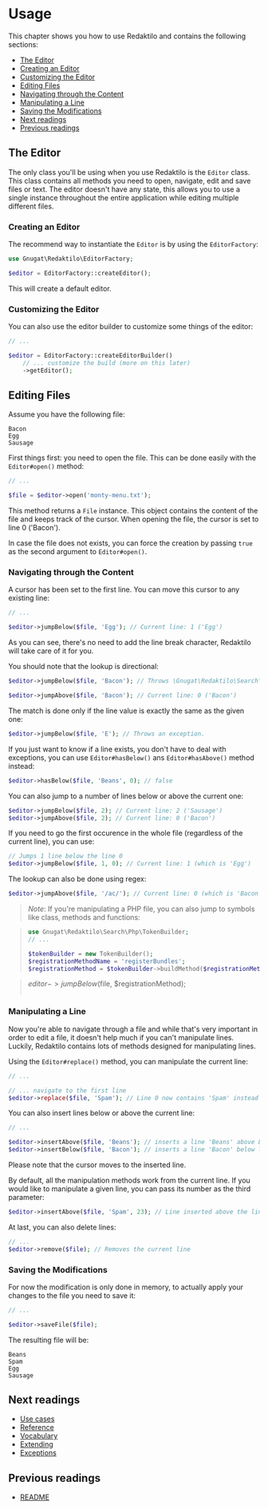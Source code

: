 # Usage

This chapter shows you how to use Redaktilo and contains the following sections:

* [The Editor](#the-editor)
 * [Creating an Editor](#creating-an-editor)
 * [Customizing the Editor](#customizing-the-editor)
* [Editing Files](#editing-files)
 * [Navigating through the Content](#navigating-through-the-content)
 * [Manipulating a Line](#manipulating-a-line)
 * [Saving the Modifications](#saving-the-modifications)
* [Next readings](#next-readings)
* [Previous readings](#previous-readings)

## The Editor

The only class you'll be using when you use Redaktilo is the `Editor` class.
This class contains all methods you need to open, navigate, edit and save files
or text. The editor doesn't have any state, this allows you to use a single
instance throughout the entire application while editing multiple different
files.

### Creating an Editor

The recommend way to instantiate the `Editor` is by using the `EditorFactory`:

```php
use Gnugat\Redaktilo\EditorFactory;

$editor = EditorFactory::createEditor();
```

This will create a default editor.

### Customizing the Editor

You can also use the editor builder to customize some things of the editor:

```php
// ...

$editor = EditorFactory::createEditorBuilder()
    // ... customize the build (more on this later)
    ->getEditor();
```

## Editing Files

Assume you have the following file:

    Bacon
    Egg
    Sausage

First things first: you need to open the file. This can be done easily with the
`Editor#open()` method:

```php
// ...

$file = $editor->open('monty-menu.txt');
```

This method returns a `File` instance. This object contains the content of the
file and keeps track of the cursor. When opening the file, the cursor is set
to line 0 ('Bacon').

In case the file does not exists, you can force the creation by passing `true`
as the second argument to `Editor#open()`.

### Navigating through the Content

A cursor has been set to the first line. You can move this cursor to any
existing line:

```php
// ...

$editor->jumpBelow($file, 'Egg'); // Current line: 1 ('Egg')
```

As you can see, there's no need to add the line break character, Redaktilo will
take care of it for you.

You should note that the lookup is directional:

```php
$editor->jumpBelow($file, 'Bacon'); // Throws \Gnugat\Redaktilo\Search\PatternNotFoundException, because 'Bacon' is above the current line

$editor->jumpAbove($file, 'Bacon'); // Current line: 0 ('Bacon')
```

The match is done only if the line value is exactly the same as the given one:

```php
$editor->jumpBelow($file, 'E'); // Throws an exception.
```

If you just want to know if a line exists, you don't have to deal with
exceptions, you can use `Editor#hasBelow()` ans `Editor#hasAbove()` method instead:

```php
$editor->hasBelow($file, 'Beans', 0); // false
```

You can also jump to a number of lines below or above the current one:

```php
$editor->jumpBelow($file, 2); // Current line: 2 ('Sausage')
$editor->jumpAbove($file, 2); // Current line: 0 ('Bacon')
```

If you need to go the first occurence in the whole file (regardless of the
current line), you can use:

```php
// Jumps 1 line below the line 0
$editor->jumpBelow($file, 1, 0); // Current line: 1 (which is 'Egg')
```

The lookup can also be done using regex:

```php
$editor->jumpAbove($file, '/ac/'); // Current line: 0 (which is 'Bacon')
```

 > *Note*: If you're manipulating a PHP file, you can also jump to symbols like
 > class, methods and functions:

 > ```php
 > use Gnugat\Redaktilo\Search\Php\TokenBuilder;
 > // ...
 >
 > $tokenBuilder = new TokenBuilder();
 > $registrationMethodName = 'registerBundles';
 > $registrationMethod = $tokenBuilder->buildMethod($registrationMethodName);

 > $editor->jumpBelow($file, $registrationMethod);
 > ```

### Manipulating a Line

Now you're able to navigate through a file and while that's very important in
order to edit a file, it doesn't help much if you can't manipulate lines.
Luckily, Redaktilo contains lots of methods designed for manipulating lines.

Using the `Editor#replace()` method, you can manipulate the current line:

```php
// ...

// ... navigate to the first line
$editor->replace($file, 'Spam'); // Line 0 now contains 'Spam' instead of 'Bacon'
```

You can also insert lines below or above the current line:

```php
// ...

$editor->insertAbove($file, 'Beans'); // inserts a line 'Beans' above Line 0
$editor->insertBelow($file, 'Bacon'); // inserts a line 'Bacon' below line 0
```

Please note that the cursor moves to the inserted line.

By default, all the manipulation methods work from the current line. If you would
like to manipulate a given line, you can pass its number as the third parameter:

```php
$editor->insertAbove($file, 'Spam', 23); // Line inserted above the line number 23.
```

At last, you can also delete lines:

```php
// ...
$editor->remove($file); // Removes the current line
```

### Saving the Modifications

For now the modification is only done in memory, to actually apply your changes
to the file you need to save it:

```php
// ...

$editor->saveFile($file);
```

The resulting file will be:

    Beans
    Spam
    Egg
    Sausage

## Next readings

* [Use cases](02-use-cases.md)
* [Reference](03-reference.md)
* [Vocabulary](04-vocabulary.md)
* [Extending](05-extending.md)
* [Exceptions](06-exceptions.md)

## Previous readings

* [README](../README.md)

